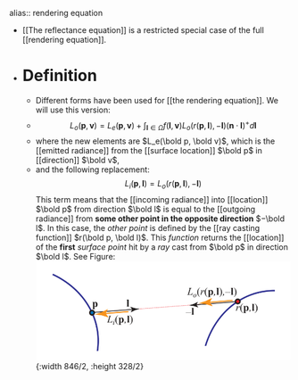 alias:: rendering equation

- [[The reflectance equation]] is a restricted special case of the full [[rendering equation]].
- # Definition
	- Different forms have been used for [[the rendering equation]]. We will use this version:
	- $$
	  L_o(\mathbf{p},\mathbf{v})=L_e(\mathbf{p},\mathbf{v})+\int_{\mathbf{l}\in\Omega}f(\mathbf{l},\mathbf{v})L_o(r(\mathbf{p},\mathbf{l}),-\mathbf{l})(\mathbf{n}\cdot\mathbf{l})^+d\mathbf{l}
	  $$
	- where the new elements are $L_e(\bold p, \bold v)$, which is the [[emitted radiance]] from the [[surface location]] $\bold p$ in [[direction]] $\bold v$,
	- and the
	  following replacement:
	  $$
	  L_{i}(\mathbf{p},\mathbf{l})=L_{o}(r(\mathbf{p},\mathbf{l}),-\mathbf{l})
	  $$
	  This term means that the [[incoming radiance]] into [[location]] $\bold p$ from direction $\bold l$ is equal to the [[outgoing radiance]] from **some other point in the opposite direction** $−\bold l$. 
	  In this case, the *other point* is defined by the [[ray casting function]] $r(\bold p, \bold l)$. This *function* returns the [[location]] of the **first** *surface point* hit by a *ray* cast from $\bold p$ in direction $\bold l$. 
	  See Figure:
	  ![image.png](../assets/image_1695194127781_0.png){:width 846/2, :height 328/2}